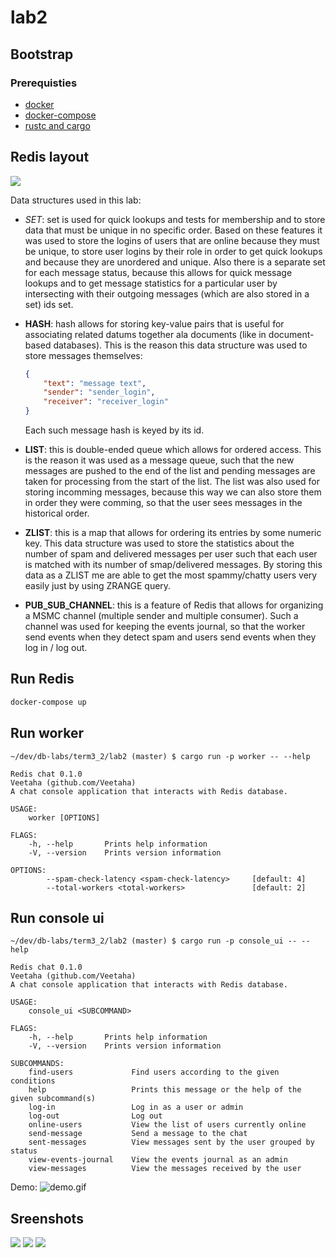 # lab2

## Bootstrap

### Prerequisties

* [docker](https://docs.docker.com/install/)
* [docker-compose](https://docs.docker.com/compose/install/)
* [rustc and cargo](https://www.rust-lang.org/tools/install)


## Redis layout
![](https://user-images.githubusercontent.com/36276403/79699035-6e456100-8295-11ea-9b72-2eb024a71cdf.png)

Data structures used in this lab:

- *SET*: set is used for quick lookups and tests for membership and to store data
that must be unique in no specific order.
Based on these features it was used to store the logins of users that are online
because they must be unique, to store user logins by their role in order to get
quick lookups and because they are unordered and unique. Also there is a separate
set for each message status, because this allows for quick message lookups and
to get message statistics for a particular user by intersecting with their outgoing messages
(which are also stored in a set) ids set.
- **HASH**: hash allows for storing key-value pairs that is useful for associating
related datums together ala documents (like in document-based databases). This is
the reason this data structure was used to store messages themselves:
    ```json
    {
        "text": "message text",
        "sender": "sender_login",
        "receiver": "receiver_login"
    }
    ```
    Each such message hash is keyed by its id.
- **LIST**: this is double-ended queue which allows for ordered access. This is
the reason it was used as a message queue, such that the new messages are pushed to
the end of the list and pending messages are taken for processing from the start of the list.
The list was also used for storing incomming messages, because this way we can
also store them in order they were comming, so that the user sees messages
in the historical order.

- **ZLIST**: this is a map that allows for ordering its entries by some numeric key.
This data structure was used to store the statistics about the number of spam
and delivered messages per user such that each user is matched with its number of
smap/delivered messages. By storing this data as a ZLIST me are able to get
the most spammy/chatty users very easily just by using ZRANGE query.

- **PUB_SUB_CHANNEL**: this is a feature of Redis that allows for
organizing a MSMC channel (multiple sender and multiple consumer). Such a channel
was used for keeping the events journal, so that the worker send events when
they detect spam and users send events when they log in / log out.



## Run Redis

```bash
docker-compose up
```

## Run worker

```
~/dev/db-labs/term3_2/lab2 (master) $ cargo run -p worker -- --help

Redis chat 0.1.0
Veetaha (github.com/Veetaha)
A chat console application that interacts with Redis database.

USAGE:
    worker [OPTIONS]

FLAGS:
    -h, --help       Prints help information
    -V, --version    Prints version information

OPTIONS:
        --spam-check-latency <spam-check-latency>     [default: 4]
        --total-workers <total-workers>               [default: 2]
```

## Run console ui

```
~/dev/db-labs/term3_2/lab2 (master) $ cargo run -p console_ui -- --help

Redis chat 0.1.0
Veetaha (github.com/Veetaha)
A chat console application that interacts with Redis database.

USAGE:
    console_ui <SUBCOMMAND>

FLAGS:
    -h, --help       Prints help information
    -V, --version    Prints version information

SUBCOMMANDS:
    find-users             Find users according to the given conditions
    help                   Prints this message or the help of the given subcommand(s)
    log-in                 Log in as a user or admin
    log-out                Log out
    online-users           View the list of users currently online
    send-message           Send a message to the chat
    sent-messages          View messages sent by the user grouped by status
    view-events-journal    View the events journal as an admin
    view-messages          View the messages received by the user
```

Demo:
![demo.gif](https://user-images.githubusercontent.com/36276403/79698711-5e2c8200-8293-11ea-82cd-93d0e30fdb9b.gif)


## Sreenshots

![](https://user-images.githubusercontent.com/36276403/79699362-d85f0580-8297-11ea-8929-ecd055bfa2e8.png)
![](https://user-images.githubusercontent.com/36276403/79699384-f9275b00-8297-11ea-8740-05f56c681e17.png)
![](https://user-images.githubusercontent.com/36276403/79699401-14926600-8298-11ea-871f-18a0813548fe.png)
